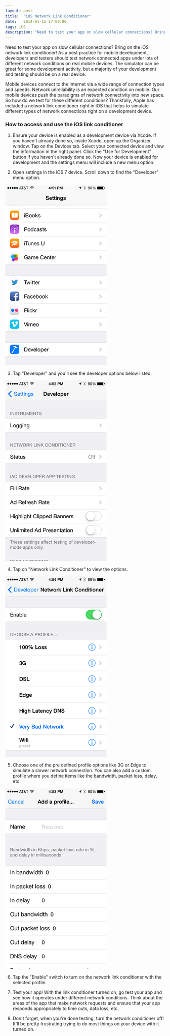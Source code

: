 ```yaml
---
layout: post
title:  "iOS Network Link Conditioner"
date:   2014-01-15 17:00:00
tags: iOS
description: "Need to test your app on slow cellular connections? Bring on the iOS network link conditioner! As a best practice for mobile development, developers and testers should test network connected apps under lots of different network conditions on real mobile devices."
---
```


Need to test your app on slow cellular connections?  Bring on the iOS network link conditioner!  As a best practice for mobile development, developers and testers should test network connected apps under lots of different network conditions on real mobile devices.  The simulator can be great for some development activity, but a majority of your development and testing should be on a real device.

Mobile devices connect to the Internet via a wide range of connection types and speeds.  Network unreliability is an expected condition on mobile.  Our mobile devices push the paradigms of network connectivity into new space.  So how do we test for these different conditions?  Thankfully, Apple has included a network link conditioner right in iOS that helps to simulate different types of network connections right on a development device.

### How to access and use the iOS link conditioner ###

1. Ensure your device is enabled as a development device via Xcode.  If you haven't already done so, inside Xcode, open up the Organizer window.  Tap on the Devices tab.  Select your connected device and view the information in the right panel.  Click the "Use for Development" button if you haven't already done so.  Now your device is enabled for development and the settings menu will include a new menu option.

2. Open settings in the iOS 7 device.  Scroll down to find the "Developer" menu option.

 <img src="/img/link-conditioner-4.png" class="img-responsive center-block" alt="iOS 7 Settings: Developer Menu Option">

3. Tap "Developer" and you'll see the developer options below listed.  

 <img src="/img/link-conditioner-1.png" class="img-responsive center-block" alt="iOS 7 Settings: Developer">

4. Tap on "Network Link Conditioner" to view the options.

 <img src="/img/link-conditioner-3.png" class="img-responsive center-block" alt="iOS 7 Settings: Link Conditioner">

5. Choose one of the pre defined profile options like 3G or Edge to simulate a slower network connection.  You can also add a custom profile where you define items like the bandwidth, packet loss, delay, etc.

 <img src="/img/link-conditioner-2.png" class="img-responsive center-block" alt="iOS 7 Settings: Add Link Conditioner Profile">

6. Tap the "Enable" switch to turn on the network link conditioner with the selected profile.

7. Test your app!  With the link conditioner turned on, go test your app and see how it operates under different network conditions.  Think about the areas of the app that make network requests and ensure that your app responds appropriately to time outs, data loss, etc.

8. Don't forget, when you're done testing, turn the network conditioner off!  It'll be pretty frustrating trying to do most things on your device with it turned on.
